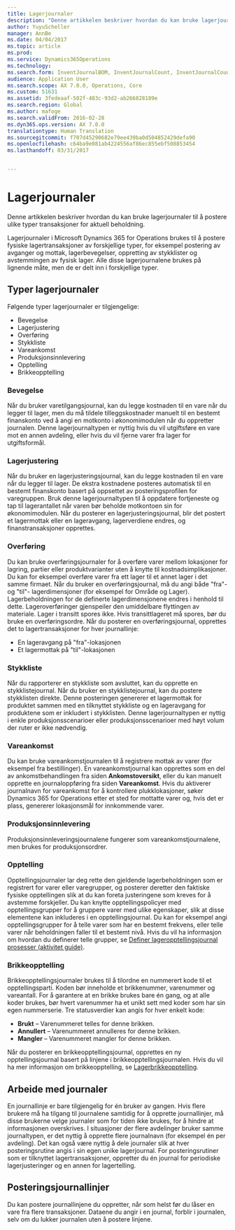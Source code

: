 ```yaml
---
title: Lagerjournaler
description: "Denne artikkelen beskriver hvordan du kan bruke lagerjournaler til å postere ulike typer transaksjoner for aktuell beholdning."
author: YuyuScheller
manager: AnnBe
ms.date: 04/04/2017
ms.topic: article
ms.prod: 
ms.service: Dynamics365Operations
ms.technology: 
ms.search.form: InventJournalBOM, InventJournalCount, InventJournalCountTag, InventJournalLossProfit, InventJournalMovement, InventJournalTransfer, WMSJournalTable
audience: Application User
ms.search.scope: AX 7.0.0, Operations, Core
ms.custom: 51631
ms.assetid: 3fedeaaf-502f-483c-93d2-ab266828189e
ms.search.region: Global
ms.author: mafoge
ms.search.validFrom: 2016-02-28
ms.dyn365.ops.version: AX 7.0.0
translationtype: Human Translation
ms.sourcegitcommit: f707d45290682e79ee439ba0d504852429defa90
ms.openlocfilehash: c64ba9e081ab4224556af86ec855ebf508853454
ms.lasthandoff: 03/31/2017


---
```


# <a name="inventory-journals"></a>Lagerjournaler

Denne artikkelen beskriver hvordan du kan bruke lagerjournaler til å postere ulike typer transaksjoner for aktuell beholdning. 

Lagerjournaler i Microsoft Dynamics 365 for Operations brukes til å postere fysiske lagertransaksjoner av forskjellige typer, for eksempel postering av avganger og mottak, lagerbevegelser, oppretting av stykklister og avstemmingen av fysisk lager. Alle disse lagerjournalene brukes på lignende måte, men de er delt inn i forskjellige typer.

## <a name="types-of-inventory-journals"></a>Typer lagerjournaler
Følgende typer lagerjournaler er tilgjengelige:

-   Bevegelse
-   Lagerjustering
-   Overføring
-   Stykkliste
-   Vareankomst
-   Produksjonsinnlevering
-   Opptelling
-   Brikkeopptelling

### <a name="movement"></a>Bevegelse

Når du bruker varetilgangsjournal, kan du legge kostnaden til en vare når du legger til lager, men du må tildele tilleggskostnader manuelt til en bestemt finanskonto ved å angi en motkonto i økonomimodulen når du oppretter journalen. Denne lagerjournaltypen er nyttig hvis du vil utgiftsføre en vare mot en annen avdeling, eller hvis du vil fjerne varer fra lager for utgiftsformål.

### <a name="inventory-adjustment"></a>Lagerjustering

Når du bruker en lagerjusteringsjournal, kan du legge kostnaden til en vare når du legger til lager. De ekstra kostnadene posteres automatisk til en bestemt finanskonto basert på oppsettet av posteringsprofilen for varegruppen. Bruk denne lagerjournaltypen til å oppdatere fortjeneste og tap til lagerantallet når varen bør beholde motkontoen sin for økonomimodulen. Når du posterer en lagerjusteringsjournal, blir det postert et lagermottak eller en lageravgang, lagerverdiene endres, og finanstransaksjoner opprettes.

### <a name="transfer"></a>Overføring

Du kan bruke overføringsjournaler for å overføre varer mellom lokasjoner for lagring, partier eller produktvarianter uten å knytte til kostnadsimplikasjoner. Du kan for eksempel overføre varer fra ett lager til et annet lager i det samme firmaet. Når du bruker en overføringsjournal, må du angi både "fra"- og "til"- lagerdimensjoner (for eksempel for Område og Lager). Lagerbeholdningen for de definerte lagerdimensjonene endres i henhold til dette. Lageroverføringer gjenspeiler den umiddelbare flyttingen av materiale. Lager i transitt spores ikke. Hvis transittlageret må spores, bør du bruke en overføringsordre. Når du posterer en overføringsjournal, opprettes det to lagertransaksjoner for hver journallinje:

-   En lageravgang på "fra"-lokasjonen
-   Et lagermottak på "til"-lokasjonen

### <a name="bom"></a>Stykkliste

Når du rapporterer en stykkliste som avsluttet, kan du opprette en stykklistejournal. Når du bruker en stykklistejournal, kan du postere stykklisten direkte. Denne posteringen genererer et lagermottak for produktet sammen med en tilknyttet stykkliste og en lageravgang for produktene som er inkludert i stykklisten. Denne lagerjournaltypen er nyttig i enkle produksjonsscenarioer eller produksjonsscenarioer med høyt volum der ruter er ikke nødvendig.

### <a name="item-arrival"></a>Vareankomst

Du kan bruke vareankomstjournalen til å registrere mottak av varer (for eksempel fra bestillinger). En vareankomstjournal kan opprettes som en del av ankomstbehandlingen fra siden **Ankomstoversikt**, eller du kan manuelt opprette en journaloppføring fra siden **Vareankomst**. Hvis du aktiverer journalnavn for vareankomst for å kontrollere plukklokasjoner, søker Dynamics 365 for Operations etter et sted for mottatte varer og, hvis det er plass, genererer lokasjonsmål for innkommende varer.

### <a name="production-input"></a>Produksjonsinnlevering

Produksjonsinnleveringsjournalene fungerer som vareankomstjournalene, men brukes for produksjonsordrer.

### <a name="counting"></a>Opptelling

Opptellingsjournaler lar deg rette den gjeldende lagerbeholdningen som er registrert for varer eller varegrupper, og posterer deretter den faktiske fysiske opptellingen slik at du kan foreta justeringene som kreves for å avstemme forskjeller. Du kan knytte opptellingspolicyer med opptellingsgrupper for å gruppere varer med ulike egenskaper, slik at disse elementene kan inkluderes i en opptellingsjournal. Du kan for eksempel angi opptellingsgrupper for å telle varer som har en bestemt frekvens, eller telle varer når beholdningen faller til et bestemt nivå. Hvis du vil ha informasjon om hvordan du definerer telle grupper, se [Definer lageropptellingsjournal prosesser (aktivitet guide)](http://ax.help.dynamics.com/en/wiki/define-inventory-counting-processes/).

### <a name="tag-counting"></a>Brikkeopptelling

Brikkeopptellingsjournaler brukes til å tilordne en nummerert kode til et opptellingsparti. Koden bør inneholde et brikkenummer, varenummer og vareantall. For å garantere at en brikke brukes bare én gang, og at alle koder brukes, bør hvert varenummer ha et unikt sett med koder som har sin egen nummerserie. Tre statusverdier kan angis for hver enkelt kode:

-   **Brukt** – Varenummeret telles for denne brikken.
-   **Annullert** – Varenummeret annulleres for denne brikken.
-   **Mangler** – Varenummeret mangler for denne brikken.

Når du posterer en brikkeopptellingsjournal, opprettes en ny opptellingsjournal basert på linjene i brikkeopptellingsjournalen. Hvis du vil ha mer informasjon om brikkeopptelling, se [Lagerbrikkeopptelling](inventory-tag-counting.md).

## <a name="working-with-journals"></a>Arbeide med journaler
En journallinje er bare tilgjengelig for én bruker av gangen. Hvis flere brukere må ha tilgang til journalene samtidig for å opprette journallinjer, må disse brukerne velge journaler som for tiden ikke brukes, for å hindre at informasjonen overskrives. I situasjoner der flere avdelinger bruker samme journaltypen, er det nyttig å opprette flere journalnavn (for eksempel én per avdeling). Det kan også være nyttig å dele journaler slik at hver posteringsrutine angis i sin egen unike lagerjournal. For posteringsrutiner som er tilknyttet lagertransaksjoner, oppretter du én journal for periodiske lagerjusteringer og en annen for lagertelling.

## <a name="posting-journal-lines"></a>Posteringsjournallinjer
Du kan postere journallinjene du oppretter, når som helst før du låser en vare fra flere transaksjoner. Dataene du angir i en journal, forblir i journalen, selv om du lukker journalen uten å postere linjene.


